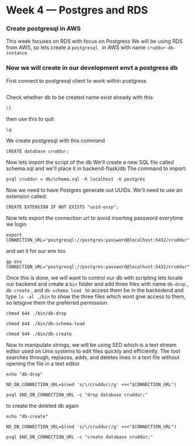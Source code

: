# Week 4 — Postgres and RDS

### Create postgresql in AWS
This week focuses on RDS with focus on Postgress
We will be using RDS from AWS, so lets create a ```postgresql ``` in AWS with name ``` cruddur-db-instance ```

### Now we will create in our development envt a postgress db
First connect to postgresql client to work within postgress

```psql -U postgres --host localhost
```

Check whether db to be created name exist already with this

```
\l   
```

then use this to quit

```
\q
```

We create postgresql with this command 

```
CREATE database cruddur;
```

Now lets import the script of the db
We'll create a new SQL file called schema.sql and we'll place it in backend-flask/db
The command to import:

```
psql cruddur < db/schema.sql -h localhost -U postgres

```

Now we need to have Postgres generate out UUIDs. We'll need to use an extension called:

```
CREATE EXTENSION IF NOT EXISTS "uuid-ossp";

```

Now lets export the connection url to avoid inserting password everytime we login

```
export CONNECTION_URL="postgresql://postgres:password@localhost:5432/cruddur"
```

and set it for our env too 

```
gp env CONNECTION_URL="postgresql://postgres:password@localhost:5432/cruddur"

```

Once this is done, we will want to control our db with scripting
lets locate our backend and create a ``` bin ``` folder and add three files with name ``` db-drop ``` , ``` db-create ``` , and ```db-schema load ```
to access them be in the backedend and  type ``` ls -al ./bin ``` to show the three files which wont give access to them, so letsgive them the preferred permission.

```
chmod 644 ./bin/db-drop

```

```
chmod 644 ./bin/db-schema-load

```

```
chmod 644 ./bin/db-create

```

Now to manipulate strings, we will be using SED which is a text stream editor used on Unix systems to edit files quickly and efficiently. The tool searches through, replaces, adds, and deletes lines in a text file without opening the file in a text editor

```
echo "db-drop"

NO_DB_CONNECTION_URL=$(sed 's/\/cruddur//g' <<<"$CONNECTION_URL")

psql $NO_DB_CONNECTION_URL -c "drop database cruddur;"

```
to create the deleted db again 

```
echo "db-create"

NO_DB_CONNECTION_URL=$(sed 's/\/cruddur//g' <<<"$CONNECTION_URL")

psql $NO_DB_CONNECTION_URL -c "create database cruddur;"

```



